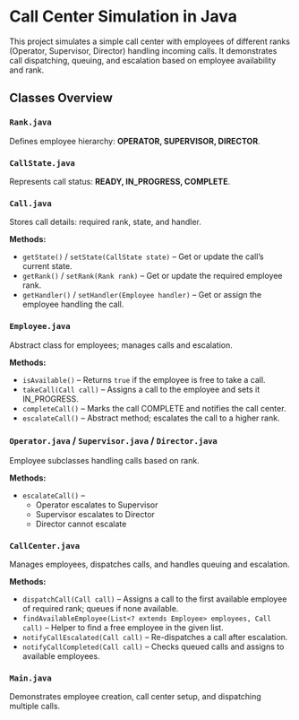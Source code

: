 # Call Center Simulation in Java

This project simulates a simple call center with employees of different ranks (Operator, Supervisor, Director) handling incoming calls. It demonstrates call dispatching, queuing, and escalation based on employee availability and rank.

## Classes Overview

### `Rank.java`  
Defines employee hierarchy: **OPERATOR, SUPERVISOR, DIRECTOR**.

### `CallState.java`  
Represents call status: **READY, IN_PROGRESS, COMPLETE**.

### `Call.java`  
Stores call details: required rank, state, and handler.

**Methods:**
- `getState()` / `setState(CallState state)` – Get or update the call’s current state.  
- `getRank()` / `setRank(Rank rank)` – Get or update the required employee rank.  
- `getHandler()` / `setHandler(Employee handler)` – Get or assign the employee handling the call.  

### `Employee.java`  
Abstract class for employees; manages calls and escalation.

**Methods:**
- `isAvailable()` – Returns `true` if the employee is free to take a call.  
- `takeCall(Call call)` – Assigns a call to the employee and sets it IN_PROGRESS.  
- `completeCall()` – Marks the call COMPLETE and notifies the call center.  
- `escalateCall()` – Abstract method; escalates the call to a higher rank.  

### `Operator.java` / `Supervisor.java` / `Director.java`  
Employee subclasses handling calls based on rank.

**Methods:**
- `escalateCall()` –  
  - Operator escalates to Supervisor  
  - Supervisor escalates to Director  
  - Director cannot escalate  

### `CallCenter.java`  
Manages employees, dispatches calls, and handles queuing and escalation.

**Methods:**
- `dispatchCall(Call call)` – Assigns a call to the first available employee of required rank; queues if none available.  
- `findAvailableEmployee(List<? extends Employee> employees, Call call)` – Helper to find a free employee in the given list.  
- `notifyCallEscalated(Call call)` – Re-dispatches a call after escalation.  
- `notifyCallCompleted(Call call)` – Checks queued calls and assigns to available employees.  

### `Main.java`  
Demonstrates employee creation, call center setup, and dispatching multiple calls.

